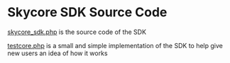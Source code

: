 <h1>Skycore SDK Source Code</h1>

<a href="/1.0/source_code/skycore_sdk.php">skycore_sdk.php</a> is the source code of the SDK

<a href="/1.0/source_code/testcore.php">testcore.php</a> is a small and simple implementation of the SDK to help give new users an idea of how it works
